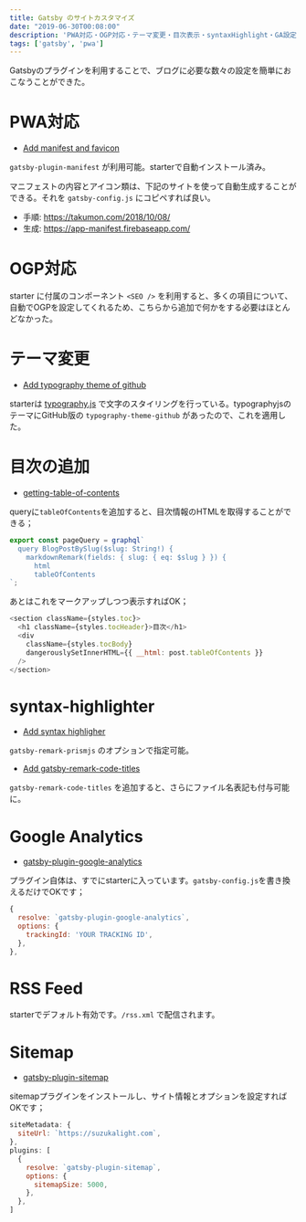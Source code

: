 ```yaml
---
title: Gatsby のサイトカスタマイズ
date: "2019-06-30T00:08:00"
description: 'PWA対応・OGP対応・テーマ変更・目次表示・syntaxHighlight・GA設定・RSS・Sitemap'
tags: ['gatsby', 'pwa']
---
```


Gatsbyのプラグインを利用することで、ブログに必要な数々の設定を簡単におこなうことができた。

# PWA対応

- [Add manifest and favicon](https://github.com/suzukalight/suzukalight.github.io/commit/13b7d4660c560061a3892daa54e76b89162cb2ef)

`gatsby-plugin-manifest` が利用可能。starterで自動インストール済み。

マニフェストの内容とアイコン類は、下記のサイトを使って自動生成することができる。それを `gatsby-config.js` にコピペすれば良い。

- 手順: https://takumon.com/2018/10/08/
- 生成: https://app-manifest.firebaseapp.com/

# OGP対応

starter に付属のコンポーネント `<SEO />` を利用すると、多くの項目について、自動でOGPを設定してくれるため、こちらから追加で何かをする必要はほとんどなかった。

# テーマ変更

- [Add typography theme of github](https://github.com/suzukalight/suzukalight.github.io/commit/976447b1a6b7cdeb3a6fd60b6ba8663f8174321b)

starterは [typography.js](https://kyleamathews.github.io/typography.js/) で文字のスタイリングを行っている。typographyjsのテーマにGitHub版の `typography-theme-github` があったので、これを適用した。

# 目次の追加

- [getting-table-of-contents](https://www.gatsbyjs.org/packages/gatsby-transformer-remark/#getting-table-of-contents)

queryに`tableOfContents`を追加すると、目次情報のHTMLを取得することができる；

```javascript{5}:title=templates/BlogPost/index.js
export const pageQuery = graphql`
  query BlogPostBySlug($slug: String!) {
    markdownRemark(fields: { slug: { eq: $slug } }) {
      html
      tableOfContents
`;
```

あとはこれをマークアップしつつ表示すればOK；

```javascript
<section className={styles.toc}>
  <h1 className={styles.tocHeader}>目次</h1>
  <div
    className={styles.tocBody}
    dangerouslySetInnerHTML={{ __html: post.tableOfContents }}
  />
</section>
```

# syntax-highlighter

- [Add syntax highligher](https://github.com/suzukalight/suzukalight.github.io/commit/ed08bb35190bbb2bea121af2a0cedfddff6388a8)

`gatsby-remark-prismjs` のオプションで指定可能。

- [Add gatsby-remark-code-titles](https://github.com/suzukalight/suzukalight.github.io/commit/91aeab5e033a4f8001d363ddf88dd538f80c8e1f)

`gatsby-remark-code-titles` を追加すると、さらにファイル名表記も付与可能に。

# Google Analytics

- [gatsby-plugin-google-analytics](https://www.gatsbyjs.org/packages/gatsby-plugin-google-analytics/)

プラグイン自体は、すでにstarterに入っています。`gatsby-config.js`を書き換えるだけでOKです；

```javascript{4}:title=gatsby-config.js
{
  resolve: `gatsby-plugin-google-analytics`,
  options: {
    trackingId: 'YOUR TRACKING ID',
  },
},
```

# RSS Feed

starterでデフォルト有効です。`/rss.xml` で配信されます。

# Sitemap

- [gatsby-plugin-sitemap](https://www.gatsbyjs.org/packages/gatsby-plugin-sitemap/)

sitemapプラグインをインストールし、サイト情報とオプションを設定すればOKです；

```javascript{2,6-9}:title=gatsby-config.js
siteMetadata: {
  siteUrl: `https://suzukalight.com`,
},
plugins: [
  {
    resolve: `gatsby-plugin-sitemap`,
    options: {
      sitemapSize: 5000,
    },
  },
]
```
